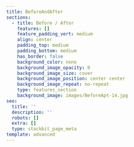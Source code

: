 ```yaml
---
title: BeforeAndAfter
sections:
  - title: Before / After
    features: []
    feature_padding_vert: medium
    align: center
    padding_top: medium
    padding_bottom: medium
    has_border: false
    background_color: none
    background_image_opacity: 0
    background_image_size: cover
    background_image_position: center center
    background_image_repeat: no-repeat
    type: features_section
    background_image: images/BeforeApt-14.jpg
seo:
  title: ''
  description: ''
  robots: []
  extra: []
  type: stackbit_page_meta
template: advanced
---
```

